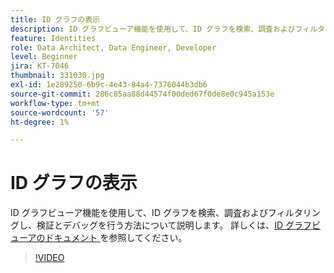 ```yaml
---
title: ID グラフの表示
description: ID グラフビューア機能を使用して、ID グラフを検索、調査およびフィルタリングし、検証とデバッグを行う方法について説明します。
feature: Identities
role: Data Architect, Data Engineer, Developer
level: Beginner
jira: KT-7046
thumbnail: 331030.jpg
exl-id: 1e289250-6b9c-4e43-84a4-7376044b3db6
source-git-commit: 286c85aa88d44574f00ded67f0de8e0c945a153e
workflow-type: tm+mt
source-wordcount: '57'
ht-degree: 1%

---
```


# ID グラフの表示

ID グラフビューア機能を使用して、ID グラフを検索、調査およびフィルタリングし、検証とデバッグを行う方法について説明します。 詳しくは、[ID グラフビューアのドキュメント ](https://experienceleague.adobe.com/docs/experience-platform/identity/ui/identity-graph-viewer.html?lang=ja) を参照してください。

>[!VIDEO](https://video.tv.adobe.com/v/331030?learn=on&enablevpops)


